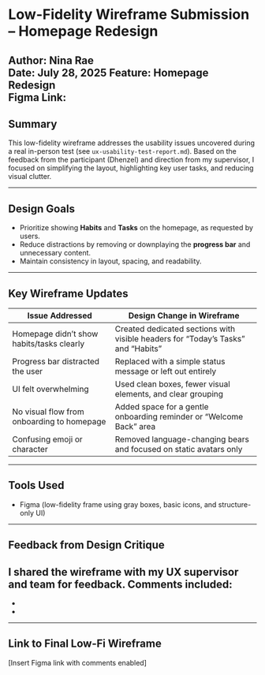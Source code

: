 # Low-Fidelity Wireframe Submission – Homepage Redesign

Author: Nina Rae  
Date: July 28, 2025
Feature: Homepage Redesign  
Figma Link: [
](https://www.figma.com/design/oCKwqlP1hp1564BtaHx3OS/Focus-Bear-Homepage-%E2%80%93-Low-Fi-Wireframe?node-id=0-1&t=3FPu8o2VIJPXX2SG-1)
---

## Summary

This low-fidelity wireframe addresses the usability issues uncovered during a real in-person test (see `ux-usability-test-report.md`). Based on the feedback from the participant (Dhenzel) and direction from my supervisor, I focused on simplifying the layout, highlighting key user tasks, and reducing visual clutter.

---

## Design Goals

- Prioritize showing **Habits** and **Tasks** on the homepage, as requested by users.
- Reduce distractions by removing or downplaying the **progress bar** and unnecessary content.
- Maintain consistency in layout, spacing, and readability.

---

## Key Wireframe Updates

| Issue Addressed | Design Change in Wireframe |
|-----------------|----------------------------|
| Homepage didn’t show habits/tasks clearly | Created dedicated sections with visible headers for “Today’s Tasks” and “Habits” |
| Progress bar distracted the user | Replaced with a simple status message or left out entirely |
| UI felt overwhelming | Used clean boxes, fewer visual elements, and clear grouping |
| No visual flow from onboarding to homepage | Added space for a gentle onboarding reminder or “Welcome Back” area |
| Confusing emoji or character | Removed language-changing bears and focused on static avatars only |

---

## Tools Used

- Figma (low-fidelity frame using gray boxes, basic icons, and structure-only UI)

---

## Feedback from Design Critique

I shared the wireframe with my UX supervisor and team for feedback. Comments included:
- 
- 
- 

---

## Link to Final Low-Fi Wireframe  
[Insert Figma link with comments enabled]

